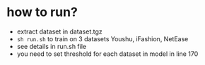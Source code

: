# how to run?

- extract dataset in dataset.tgz
- `sh run.sh` to train on 3 datasets Youshu, iFashion, NetEase
- see details in run.sh file
- you need to set threshold for each dataset in model in line 170
